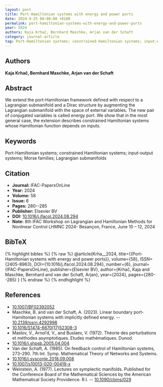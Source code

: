 ```yaml
---
layout: post
title: Port-Hamiltonian systems with energy and power ports
date: 2024-9-25 00:00:00 +0100
permalink: port-hamiltonian-systems-with-energy-and-power-ports
year: 2024
authors: Kaja Krhač, Bernhard Maschke, Arjan van der Schaft
category: journal-article
tag: Port-Hamiltonian systems; constrained Hamiltonian systems; input-output systems; Morse families; Lagrangian submanifolds
---
```

 
## Authors
**Kaja Krhač, Bernhard Maschke, Arjan van der Schaft**
 
## Abstract
We extend the port-Hamiltonian framework defined with respect to a Lagrangian submanifold and a Dirac structure by augmenting the Lagrangian submanifold with the space of external variables. The new pair of conjugated variables is called energy port. We show that in the most general case, the extension describes constrained Hamiltonian systems whose Hamiltonian function depends on inputs.
 
## Keywords
Port-Hamiltonian systems; constrained Hamiltonian systems; input-output systems; Morse families; Lagrangian submanifolds
 
## Citation
- **Journal:** IFAC-PapersOnLine
- **Year:** 2024
- **Volume:** 58
- **Issue:** 6
- **Pages:** 280--285
- **Publisher:** Elsevier BV
- **DOI:** [10.1016/j.ifacol.2024.08.294](https://doi.org/10.1016/j.ifacol.2024.08.294)
- **Note:** 8th IFAC Workshop on Lagrangian and Hamiltonian Methods for Nonlinear Control LHMNC 2024- Besançon, France, June 10 – 12, 2024
 
## BibTeX
{% highlight bibtex %}
{% raw %}
@article{Krha__2024,
  title={{Port-Hamiltonian systems with energy and power ports}},
  volume={58},
  ISSN={2405-8963},
  DOI={10.1016/j.ifacol.2024.08.294},
  number={6},
  journal={IFAC-PapersOnLine},
  publisher={Elsevier BV},
  author={Krhač, Kaja and Maschke, Bernhard and van der Schaft, Arjan},
  year={2024},
  pages={280--285}
}
{% endraw %}
{% endhighlight %}
 
## References
- [10.1007/BF02392052](https://doi.org/10.1007/BF02392052)
- Maschke, B. and van der Schaft, A. (2023). Linear boundary port-Hamiltonian systems with implicitly defined energy. -- [10.2139/ssrn.4292998](https://doi.org/10.2139/ssrn.4292998)
- [10.1016/S1474-6670(17)52308-3](https://doi.org/10.1016/S1474-6670(17)52308-3)
- Maslov, V., Arnol’d, V., and Buslaev, V. (1972). Théorie des perturbations et méthodes asymptotiques. Etudes mathématiques. Dunod.
- [10.1016/j.shpsb.2005.04.004](https://doi.org/10.1016/j.shpsb.2005.04.004)
- Van der Schaft, A. (1985). On feedback control of Hamiltonian systems, 273–290. 7th Int. Symp. Mathematical Theory of Networks and Systems.
- [10.1016/j.sysconle.2018.09.008](https://doi.org/10.1016/j.sysconle.2018.09.008)
- [10.1007/s10013-020-00419-x](https://doi.org/10.1007/s10013-020-00419-x)
- Weinstein, A. (1977). Lectures on symplectic manifolds. Published for the Conference Board of the Mathematical Sciences by the American Mathematical Society Providence. R.I. -- [10.1090/cbms/029](https://doi.org/10.1090/cbms/029)

